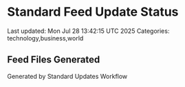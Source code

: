 # Standard Feed Update Status
Last updated: Mon Jul 28 13:42:15 UTC 2025
Categories: technology,business,world

## Feed Files Generated

Generated by Standard Updates Workflow
